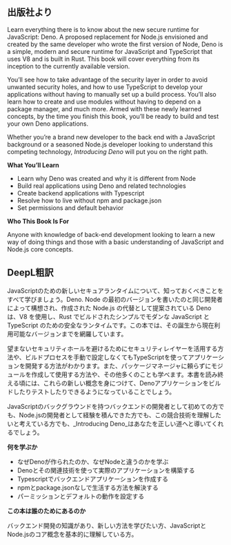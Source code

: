 ## 出版社より

Learn everything there is to know about the new secure runtime for JavaScript: Deno. A proposed replacement for Node.js envisioned and created by the same developer who wrote the first version of Node, Deno is a simple, modern and secure runtime for JavaScript and TypeScript that uses V8 and is built in Rust. This book will cover everything from its inception to the currently available version.

You’ll see how to take advantage of the security layer in order to avoid unwanted security holes, and how to use TypeScript to develop your applications without having to manually set up a build process. You’ll also learn how to create and use modules without having to depend on a package manager, and much more. Armed with these newly learned concepts, by the time you finish this book, you’ll be ready to build and test your own Deno applications.

Whether you’re a brand new developer to the back end with a JavaScript background or a seasoned Node.js developer looking to understand this competing technology, _Introducing Deno_ will put you on the right path.

**What You’ll Learn**

- Learn why Deno was created and why it is different from Node
- Build real applications using Deno and related technologies
- Create backend applications with Typescript
- Resolve how to live without npm and package.json
- Set permissions and default behavior

**Who This Book Is For**

Anyone with knowledge of back-end development looking to learn a new way of doing things and those with a basic understanding of JavaScript and Node.js core concepts.

## DeepL粗訳

JavaScriptのための新しいセキュアランタイムについて、知っておくべきことをすべて学びましょう。Deno. Node の最初のバージョンを書いたのと同じ開発者によって構想され、作成された Node.js の代替として提案されている Deno は、V8 を使用し、Rust でビルドされたシンプルでモダンな JavaScript と TypeScript のための安全なランタイムです。この本では、その誕生から現在利用可能なバージョンまでを網羅しています。

望まないセキュリティホールを避けるためにセキュリティレイヤーを活用する方法や、ビルドプロセスを手動で設定しなくてもTypeScriptを使ってアプリケーションを開発する方法がわかります。また、パッケージマネージャに頼らずにモジュールを作成して使用する方法や、その他多くのことも学べます。本書を読み終える頃には、これらの新しい概念を身につけて、Denoアプリケーションをビルドしたりテストしたりできるようになっていることでしょう。

JavaScriptのバックグラウンドを持つバックエンドの開発者として初めての方でも、Node.jsの開発者として経験を積んできた方でも、この競合技術を理解したいと考えている方でも、_Introducing Deno_はあなたを正しい道へと導いてくれるでしょう。

**何を学ぶか**

- なぜDenoが作られたのか、なぜNodeと違うのかを学ぶ
- Denoとその関連技術を使って実際のアプリケーションを構築する
- Typescriptでバックエンドアプリケーションを作成する
- npmとpackage.jsonなしで生活する方法を解決する
- パーミッションとデフォルトの動作を設定する

**この本は誰のためにあるのか**

バックエンド開発の知識があり、新しい方法を学びたい方、JavaScriptとNode.jsのコア概念を基本的に理解している方。


